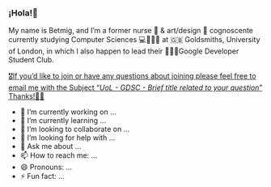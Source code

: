 ### ¡Hola!👋
My name is Betmig, and I’m a former nurse 🏥 & art/design 🎨 cognoscente currently studying Computer Sciences 💻👩🏽‍🔬 at 🇬🇧 Goldsmiths, University of London, in which I also happen to lead their 🧑🏽‍🔬Google Developer Student Club.

[🎖If you’d like to join or have any questions about joining  please feel free to email me with the Subject “*UoL - GDSC - Brief title related to your question*” Thanks!💋🌸](mailto:betmig.link@betmig.link)

- 🔭 I’m currently working on ...
- 🌱 I’m currently learning ...
- 👯 I’m looking to collaborate on ...
- 🤔 I’m looking for help with ...
- 💬 Ask me about ...
- 📫 How to reach me: ...
- 😄 Pronouns: ...
- ⚡ Fun fact: ...

<!--
**betmig/betmig** is a ✨ _special_ ✨ repository because its `README.md` (this file) appears on your GitHub profile.

Here are some ideas to get you started:

- 🔭 I’m currently working on ...
- 🌱 I’m currently learning ...
- 👯 I’m looking to collaborate on ...
- 🤔 I’m looking for help with ...
- 💬 Ask me about ...
- 📫 How to reach me: ...
- 😄 Pronouns: ...
- ⚡ Fun fact: ...
-->
